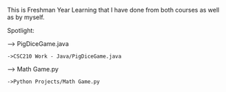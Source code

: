 This is Freshman Year Learning that I have done from both courses as well as by myself.

Spotlight:

--> PigDiceGame.java

    ->CSC210 Work - Java/PigDiceGame.java

--> Math Game.py

    ->Python Projects/Math Game.py